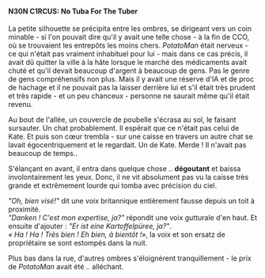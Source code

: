#### N30N C1RCUS: No Tuba For The Tuber


La petite silhouette se précipita entre les ombres, se dirigeant vers un coin minable - si l'on pouvait dire qu'il y avait une telle chose - à la fin de CCO, où se trouvaient les entrepôts les moins chers. _PotatoMan_ était nerveux - ce qui n'était pas vraiment inhabituel pour lui - mais dans ce cas précis, il avait dû quitter la ville à la hâte lorsque le marché des médicaments avait chuté et qu'il devait beaucoup d'argent à beaucoup de gens. Pas le genre de gens compréhensifs non plus. Mais il y avait une réserve d'IA et de proc de hachage et il ne pouvait pas la laisser derrière lui et s'il était très prudent et très rapide - et un peu chanceux - personne ne saurait même qu'il était revenu.

Au bout de l'allée, un couvercle de poubelle s'écrasa au sol, le faisant sursauter. Un chat probablement. Il espérait que ce n'était pas celui de Kate. Et puis son cœur trembla - sur une caisse en travers un autre chat se lavait égocentriquement et le regardait. Un de Kate. Merde ! Il n'avait pas beaucoup de temps..

S'élançant en avant, il entra dans quelque chose .. **dégoutant** et baissa involontairement les yeux. Donc, il ne vit absolument pas vu la caisse très grande et extrêmement lourde qui tomba avec précision du ciel.

_"Oh, bien visé!"_ dit une voix britannique entièrement fausse depuis un toit à proximité.  
_"Danken ! C'est mon expertise, ja?"_ répondit une voix gutturale d'en haut. Et ensuite d'ajouter : _"Er ist eine Kartoffelpüree, ja?"_.  
_« Ha ! Ha ! Très bien ! Eh bien, à bientôt !»_, la voix et son ersatz de propriétaire se sont estompés dans la nuit.  

Plus bas dans la rue, d'autres ombres s'éloignèrent tranquillement - le prix de _PotatoMan_ avait été .. alléchant.
